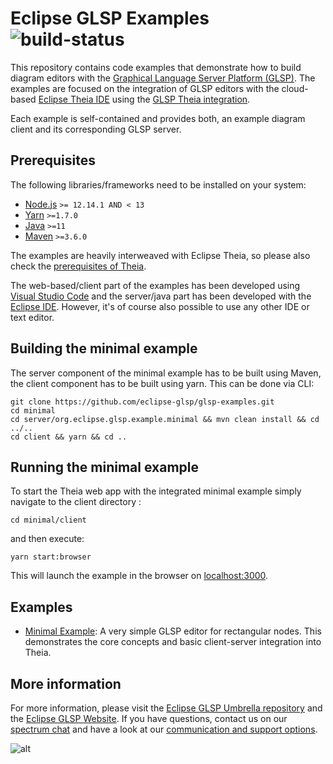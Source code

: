 # Eclipse GLSP Examples ![build-status](https://img.shields.io/jenkins/build?jobUrl=https%3A%2F%2Fci.eclipse.org%2Fglsp%2Fjob%2Feclipse-glsp%2Fjob%2Fglsp-examples%2Fjob%2Fmaster%2F)

This repository contains code examples that demonstrate how to build diagram editors with the [Graphical Language Server Platform (GLSP)](https://github.com/eclipse-glsp/glsp). The examples are focused on the integration of GLSP editors with the cloud-based [Eclipse Theia IDE](https://github.com/theia-ide/theia) using the [GLSP Theia integration](https://github.com/eclipse-glsp/glsp-theia-integration).

Each example is self-contained and provides both, an example diagram client and its corresponding GLSP server. 

## Prerequisites
The following libraries/frameworks need to be installed on your system:
- [Node.js](https://nodejs.org/en/) `>= 12.14.1 AND < 13`
- [Yarn](https://classic.yarnpkg.com/en/docs/install#debian-stable) `>=1.7.0`
- [Java](https://www.oracle.com/java/technologies/javase-jdk11-downloads.html) `>=11`
- [Maven](https://maven.apache.org/) `>=3.6.0`

 The examples are heavily interweaved with Eclipse Theia, so please also check the [prerequisites of Theia](https://github.com/eclipse-theia/theia/blob/master/doc/Developing.md#prerequisites).

The web-based/client part of the examples has been developed using [Visual Studio Code](https://code.visualstudio.com/) and the server/java part has been developed with the [Eclipse IDE](https://www.eclipse.org/ide/). However, it's of course also possible to use any other IDE or text editor.

## Building the minimal example
The server component of the minimal example has to be built using Maven, the client component has to be built using yarn. This can be done via CLI:

    git clone https://github.com/eclipse-glsp/glsp-examples.git
    cd minimal
    cd server/org.eclipse.glsp.example.minimal && mvn clean install && cd ../..
    cd client && yarn && cd ..
   

## Running the minimal example
To start the Theia web app with the integrated minimal example simply navigate to
the client directory :

    cd minimal/client 

and then execute:

    yarn start:browser

This will launch the example in the browser on [localhost:3000](http://localhost:3000).<br>


## Examples
- [Minimal Example](https://github.com/eclipse-glsp/glsp-examples/tree/master/minimal): A very simple GLSP editor for rectangular nodes. This demonstrates the core concepts and basic client-server integration into Theia.


## More information
For more information, please visit the [Eclipse GLSP Umbrella repository](https://github.com/eclipse-glsp/glsp) and the [Eclipse GLSP Website](https://www.eclipse.org/glsp/). If you have questions, contact us on our [spectrum chat](https://spectrum.chat/glsp/) and have a look at our [communication and support options](https://www.eclipse.org/glsp/contact/).

![alt](https://www.eclipse.org/glsp/images/diagramanimated.gif)
